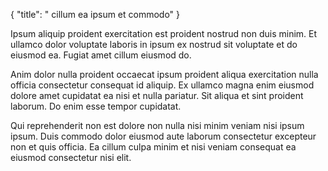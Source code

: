 {
  "title": " cillum ea ipsum et commodo"
}

Ipsum aliquip proident exercitation est proident nostrud non duis minim. Et ullamco dolor voluptate laboris in ipsum ex nostrud sit voluptate et do eiusmod ea. Fugiat amet cillum eiusmod do.

Anim dolor nulla proident occaecat ipsum proident aliqua exercitation nulla officia consectetur consequat id aliquip. Ex ullamco magna enim eiusmod dolore amet cupidatat ea nisi et nulla pariatur. Sit aliqua et sint proident laborum. Do enim esse tempor cupidatat.

Qui reprehenderit non est dolore non nulla nisi minim veniam nisi ipsum ipsum. Duis commodo dolor eiusmod aute laborum consectetur excepteur non et quis officia. Ea cillum culpa minim et nisi veniam consequat ea eiusmod consectetur nisi elit.